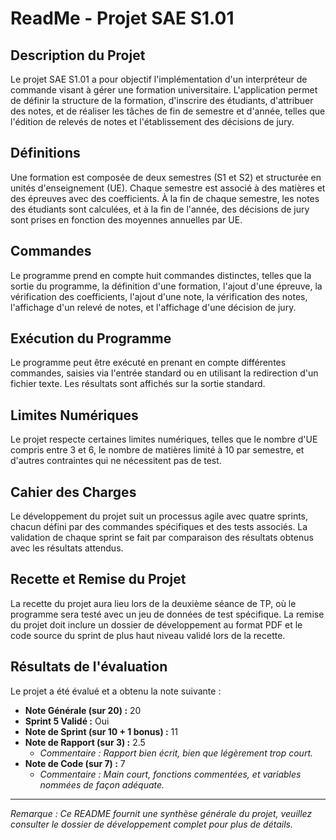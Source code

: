 # ReadMe - Projet SAE S1.01

## Description du Projet

Le projet SAE S1.01 a pour objectif l'implémentation d'un interpréteur de commande visant à gérer une formation universitaire. L'application permet de définir la structure de la formation, d'inscrire des étudiants, d'attribuer des notes, et de réaliser les tâches de fin de semestre et d'année, telles que l'édition de relevés de notes et l'établissement des décisions de jury.

## Définitions

Une formation est composée de deux semestres (S1 et S2) et structurée en unités d'enseignement (UE). Chaque semestre est associé à des matières et des épreuves avec des coefficients. À la fin de chaque semestre, les notes des étudiants sont calculées, et à la fin de l'année, des décisions de jury sont prises en fonction des moyennes annuelles par UE.

## Commandes

Le programme prend en compte huit commandes distinctes, telles que la sortie du programme, la définition d'une formation, l'ajout d'une épreuve, la vérification des coefficients, l'ajout d'une note, la vérification des notes, l'affichage d'un relevé de notes, et l'affichage d'une décision de jury.

## Exécution du Programme

Le programme peut être exécuté en prenant en compte différentes commandes, saisies via l'entrée standard ou en utilisant la redirection d'un fichier texte. Les résultats sont affichés sur la sortie standard.

## Limites Numériques

Le projet respecte certaines limites numériques, telles que le nombre d'UE compris entre 3 et 6, le nombre de matières limité à 10 par semestre, et d'autres contraintes qui ne nécessitent pas de test.

## Cahier des Charges

Le développement du projet suit un processus agile avec quatre sprints, chacun défini par des commandes spécifiques et des tests associés. La validation de chaque sprint se fait par comparaison des résultats obtenus avec les résultats attendus.

## Recette et Remise du Projet

La recette du projet aura lieu lors de la deuxième séance de TP, où le programme sera testé avec un jeu de données de test spécifique. La remise du projet doit inclure un dossier de développement au format PDF et le code source du sprint de plus haut niveau validé lors de la recette.

## Résultats de l'évaluation

Le projet a été évalué et a obtenu la note suivante :

- **Note Générale (sur 20) :** 20
- **Sprint 5 Validé :** Oui
- **Note de Sprint (sur 10 + 1 bonus) :** 11
- **Note de Rapport (sur 3) :** 2.5
  - *Commentaire : Rapport bien écrit, bien que légèrement trop court.*
- **Note de Code (sur 7) :** 7
  - *Commentaire : Main court, fonctions commentées, et variables nommées de façon adéquate.*
---

*Remarque : Ce README fournit une synthèse générale du projet, veuillez consulter le dossier de développement complet pour plus de détails.*
